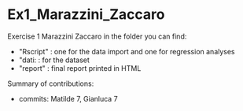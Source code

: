 # Ex1_Marazzini_Zaccaro
Exercise 1 Marazzini Zaccaro
in the folder you can find: 
- "Rscript" : one for the data import and one for regression analyses
- "dati: : for the dataset
- "report" : final report printed in HTML

Summary of contributions: 
- commits: Matilde 7, Gianluca 7
